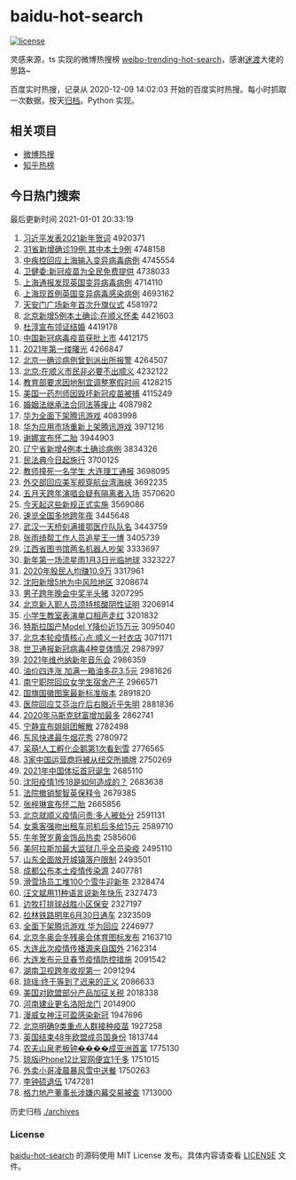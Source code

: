 # baidu-hot-search

[![license](https://img.shields.io/github/license/Arrackisarookie/baidu-hot-search)](https://github.com/Arrackisarookie/baidu-hot-search/blob/master/LICENSE)

灵感来源，ts 实现的微博热搜榜 [weibo-trending-hot-search](https://github.com/justjavac/weibo-trending-hot-search)，感谢[迷渡](https://github.com/justjavac)大佬的思路~

百度实时热搜，记录从 2020-12-09 14:02:03 开始的百度实时热搜。每小时抓取一次数据，按天[归档](./archives)。Python 实现。

## 相关项目
+ [微博热搜](https://github.com/Arrackisarookie/weibo-hot-search)
+ [知乎热榜](https://github.com/Arrackisarookie/zhihu-top-search)

## 今日热门搜索

<!-- Rank Begin -->

最后更新时间 2021-01-01 20:33:19

1. [习近平发表2021新年贺词](http://www.baidu.com/baidu?cl=3&tn=SE_baiduhomet8_jmjb7mjw&rsv_dl=fyb_top&fr=top1000&wd=%CF%B0%BD%FC%C6%BD%B7%A2%B1%ED2021%D0%C2%C4%EA%BA%D8%B4%CA) 4920371
1. [31省新增确诊19例 其中本土9例](http://www.baidu.com/baidu?cl=3&tn=SE_baiduhomet8_jmjb7mjw&rsv_dl=fyb_top&fr=top1000&wd=31%CA%A1%D0%C2%D4%F6%C8%B7%D5%EF19%C0%FD%20%C6%E4%D6%D0%B1%BE%CD%C19%C0%FD) 4748158
1. [中疾控回应上海输入变异病毒病例](http://www.baidu.com/baidu?cl=3&tn=SE_baiduhomet8_jmjb7mjw&rsv_dl=fyb_top&fr=top1000&wd=%D6%D0%BC%B2%BF%D8%BB%D8%D3%A6%C9%CF%BA%A3%CA%E4%C8%EB%B1%E4%D2%EC%B2%A1%B6%BE%B2%A1%C0%FD) 4745554
1. [卫健委:新冠疫苗为全民免费提供](http://www.baidu.com/baidu?cl=3&tn=SE_baiduhomet8_jmjb7mjw&rsv_dl=fyb_top&fr=top1000&wd=%CE%C0%BD%A1%CE%AF%3A%D0%C2%B9%DA%D2%DF%C3%E7%CE%AA%C8%AB%C3%F1%C3%E2%B7%D1%CC%E1%B9%A9) 4738033
1. [上海通报发现英国变异病毒病例](http://www.baidu.com/baidu?cl=3&tn=SE_baiduhomet8_jmjb7mjw&rsv_dl=fyb_top&fr=top1000&wd=%C9%CF%BA%A3%CD%A8%B1%A8%B7%A2%CF%D6%D3%A2%B9%FA%B1%E4%D2%EC%B2%A1%B6%BE%B2%A1%C0%FD) 4714110
1. [上海现首例英国变异病毒感染病例](http://www.baidu.com/baidu?cl=3&tn=SE_baiduhomet8_jmjb7mjw&rsv_dl=fyb_top&fr=top1000&wd=%C9%CF%BA%A3%CF%D6%CA%D7%C0%FD%D3%A2%B9%FA%B1%E4%D2%EC%B2%A1%B6%BE%B8%D0%C8%BE%B2%A1%C0%FD) 4693162
1. [天安门广场新年首次升旗仪式](http://www.baidu.com/baidu?cl=3&tn=SE_baiduhomet8_jmjb7mjw&rsv_dl=fyb_top&fr=top1000&wd=%CC%EC%B0%B2%C3%C5%B9%E3%B3%A1%D0%C2%C4%EA%CA%D7%B4%CE%C9%FD%C6%EC%D2%C7%CA%BD) 4581972
1. [北京新增5例本土确诊:在顺义怀柔](http://www.baidu.com/baidu?cl=3&tn=SE_baiduhomet8_jmjb7mjw&rsv_dl=fyb_top&fr=top1000&wd=%B1%B1%BE%A9%D0%C2%D4%F65%C0%FD%B1%BE%CD%C1%C8%B7%D5%EF%3A%D4%DA%CB%B3%D2%E5%BB%B3%C8%E1) 4421603
1. [杜淳宣布领证结婚](http://www.baidu.com/baidu?cl=3&tn=SE_baiduhomet8_jmjb7mjw&rsv_dl=fyb_top&fr=top1000&wd=%B6%C5%B4%BE%D0%FB%B2%BC%C1%EC%D6%A4%BD%E1%BB%E9) 4419178
1. [中国新冠病毒疫苗获批上市](http://www.baidu.com/baidu?cl=3&tn=SE_baiduhomet8_jmjb7mjw&rsv_dl=fyb_top&fr=top1000&wd=%D6%D0%B9%FA%D0%C2%B9%DA%B2%A1%B6%BE%D2%DF%C3%E7%BB%F1%C5%FA%C9%CF%CA%D0) 4412175
1. [2021年第一缕曙光](http://www.baidu.com/baidu?cl=3&tn=SE_baiduhomet8_jmjb7mjw&rsv_dl=fyb_top&fr=top1000&wd=2021%C4%EA%B5%DA%D2%BB%C2%C6%CA%EF%B9%E2) 4266847
1. [北京一确诊病例曾到派出所报警](http://www.baidu.com/baidu?cl=3&tn=SE_baiduhomet8_jmjb7mjw&rsv_dl=fyb_top&fr=top1000&wd=%B1%B1%BE%A9%D2%BB%C8%B7%D5%EF%B2%A1%C0%FD%D4%F8%B5%BD%C5%C9%B3%F6%CB%F9%B1%A8%BE%AF) 4264507
1. [北京:在顺义市民非必要不出顺义](http://www.baidu.com/baidu?cl=3&tn=SE_baiduhomet8_jmjb7mjw&rsv_dl=fyb_top&fr=top1000&wd=%B1%B1%BE%A9%3A%D4%DA%CB%B3%D2%E5%CA%D0%C3%F1%B7%C7%B1%D8%D2%AA%B2%BB%B3%F6%CB%B3%D2%E5) 4232122
1. [教育部要求因地制宜调整寒假时间](http://www.baidu.com/baidu?cl=3&tn=SE_baiduhomet8_jmjb7mjw&rsv_dl=fyb_top&fr=top1000&wd=%BD%CC%D3%FD%B2%BF%D2%AA%C7%F3%D2%F2%B5%D8%D6%C6%D2%CB%B5%F7%D5%FB%BA%AE%BC%D9%CA%B1%BC%E4) 4128215
1. [美国一药剂师因毁坏新冠疫苗被捕](http://www.baidu.com/baidu?cl=3&tn=SE_baiduhomet8_jmjb7mjw&rsv_dl=fyb_top&fr=top1000&wd=%C3%C0%B9%FA%D2%BB%D2%A9%BC%C1%CA%A6%D2%F2%BB%D9%BB%B5%D0%C2%B9%DA%D2%DF%C3%E7%B1%BB%B2%B6) 4115249
1. [婚姻法继承法合同法等废止](http://www.baidu.com/baidu?cl=3&tn=SE_baiduhomet8_jmjb7mjw&rsv_dl=fyb_top&fr=top1000&wd=%BB%E9%D2%F6%B7%A8%BC%CC%B3%D0%B7%A8%BA%CF%CD%AC%B7%A8%B5%C8%B7%CF%D6%B9) 4087982
1. [华为全面下架腾讯游戏](http://www.baidu.com/baidu?cl=3&tn=SE_baiduhomet8_jmjb7mjw&rsv_dl=fyb_top&fr=top1000&wd=%BB%AA%CE%AA%C8%AB%C3%E6%CF%C2%BC%DC%CC%DA%D1%B6%D3%CE%CF%B7) 4083998
1. [华为应用市场重新上架腾讯游戏](http://www.baidu.com/baidu?cl=3&tn=SE_baiduhomet8_jmjb7mjw&rsv_dl=fyb_top&fr=top1000&wd=%BB%AA%CE%AA%D3%A6%D3%C3%CA%D0%B3%A1%D6%D8%D0%C2%C9%CF%BC%DC%CC%DA%D1%B6%D3%CE%CF%B7) 3971216
1. [谢娜宣布怀二胎](http://www.baidu.com/baidu?cl=3&tn=SE_baiduhomet8_jmjb7mjw&rsv_dl=fyb_top&fr=top1000&wd=%D0%BB%C4%C8%D0%FB%B2%BC%BB%B3%B6%FE%CC%A5) 3944903
1. [辽宁省新增4例本土确诊病例](http://www.baidu.com/baidu?cl=3&tn=SE_baiduhomet8_jmjb7mjw&rsv_dl=fyb_top&fr=top1000&wd=%C1%C9%C4%FE%CA%A1%D0%C2%D4%F64%C0%FD%B1%BE%CD%C1%C8%B7%D5%EF%B2%A1%C0%FD) 3834326
1. [民法典今日起施行](http://www.baidu.com/baidu?cl=3&tn=SE_baiduhomet8_jmjb7mjw&rsv_dl=fyb_top&fr=top1000&wd=%C3%F1%B7%A8%B5%E4%BD%F1%C8%D5%C6%F0%CA%A9%D0%D0) 3700125
1. [教师撞死一名学生 大连理工通报](http://www.baidu.com/baidu?cl=3&tn=SE_baiduhomet8_jmjb7mjw&rsv_dl=fyb_top&fr=top1000&wd=%BD%CC%CA%A6%D7%B2%CB%C0%D2%BB%C3%FB%D1%A7%C9%FA%20%B4%F3%C1%AC%C0%ED%B9%A4%CD%A8%B1%A8) 3698095
1. [外交部回应美军舰穿航台湾海峡](http://www.baidu.com/baidu?cl=3&tn=SE_baiduhomet8_jmjb7mjw&rsv_dl=fyb_top&fr=top1000&wd=%CD%E2%BD%BB%B2%BF%BB%D8%D3%A6%C3%C0%BE%FC%BD%A2%B4%A9%BA%BD%CC%A8%CD%E5%BA%A3%CF%BF) 3692235
1. [五月天跨年演唱会疑有隔离者入场](http://www.baidu.com/baidu?cl=3&tn=SE_baiduhomet8_jmjb7mjw&rsv_dl=fyb_top&fr=top1000&wd=%CE%E5%D4%C2%CC%EC%BF%E7%C4%EA%D1%DD%B3%AA%BB%E1%D2%C9%D3%D0%B8%F4%C0%EB%D5%DF%C8%EB%B3%A1) 3570620
1. [今天起这些新规正式实施](http://www.baidu.com/baidu?cl=3&tn=SE_baiduhomet8_jmjb7mjw&rsv_dl=fyb_top&fr=top1000&wd=%BD%F1%CC%EC%C6%F0%D5%E2%D0%A9%D0%C2%B9%E6%D5%FD%CA%BD%CA%B5%CA%A9) 3569086
1. [速览全国多地跨年夜](http://www.baidu.com/baidu?cl=3&tn=SE_baiduhomet8_jmjb7mjw&rsv_dl=fyb_top&fr=top1000&wd=%CB%D9%C0%C0%C8%AB%B9%FA%B6%E0%B5%D8%BF%E7%C4%EA%D2%B9) 3445648
1. [武汉一天桥刻满援鄂医疗队队名](http://www.baidu.com/baidu?cl=3&tn=SE_baiduhomet8_jmjb7mjw&rsv_dl=fyb_top&fr=top1000&wd=%CE%E4%BA%BA%D2%BB%CC%EC%C7%C5%BF%CC%C2%FA%D4%AE%B6%F5%D2%BD%C1%C6%B6%D3%B6%D3%C3%FB) 3443759
1. [张雨绮帮工作人员追星王一博](http://www.baidu.com/baidu?cl=3&tn=SE_baiduhomet8_jmjb7mjw&rsv_dl=fyb_top&fr=top1000&wd=%D5%C5%D3%EA%E7%B2%B0%EF%B9%A4%D7%F7%C8%CB%D4%B1%D7%B7%D0%C7%CD%F5%D2%BB%B2%A9) 3405739
1. [江西省图书馆两名机器人吵架](http://www.baidu.com/baidu?cl=3&tn=SE_baiduhomet8_jmjb7mjw&rsv_dl=fyb_top&fr=top1000&wd=%BD%AD%CE%F7%CA%A1%CD%BC%CA%E9%B9%DD%C1%BD%C3%FB%BB%FA%C6%F7%C8%CB%B3%B3%BC%DC) 3333697
1. [新年第一场流星雨1月3日光临地球](http://www.baidu.com/baidu?cl=3&tn=SE_baiduhomet8_jmjb7mjw&rsv_dl=fyb_top&fr=top1000&wd=%D0%C2%C4%EA%B5%DA%D2%BB%B3%A1%C1%F7%D0%C7%D3%EA1%D4%C23%C8%D5%B9%E2%C1%D9%B5%D8%C7%F2) 3323227
1. [2020年股民人均赚10.9万](http://www.baidu.com/baidu?cl=3&tn=SE_baiduhomet8_jmjb7mjw&rsv_dl=fyb_top&fr=top1000&wd=2020%C4%EA%B9%C9%C3%F1%C8%CB%BE%F9%D7%AC10.9%CD%F2) 3317961
1. [沈阳新增5地为中风险地区](http://www.baidu.com/baidu?cl=3&tn=SE_baiduhomet8_jmjb7mjw&rsv_dl=fyb_top&fr=top1000&wd=%C9%F2%D1%F4%D0%C2%D4%F65%B5%D8%CE%AA%D6%D0%B7%E7%CF%D5%B5%D8%C7%F8) 3208674
1. [男子跨年晚会中奖半头猪](http://www.baidu.com/baidu?cl=3&tn=SE_baiduhomet8_jmjb7mjw&rsv_dl=fyb_top&fr=top1000&wd=%C4%D0%D7%D3%BF%E7%C4%EA%CD%ED%BB%E1%D6%D0%BD%B1%B0%EB%CD%B7%D6%ED) 3207295
1. [北京新入职人员须持核酸阴性证明](http://www.baidu.com/baidu?cl=3&tn=SE_baiduhomet8_jmjb7mjw&rsv_dl=fyb_top&fr=top1000&wd=%B1%B1%BE%A9%D0%C2%C8%EB%D6%B0%C8%CB%D4%B1%D0%EB%B3%D6%BA%CB%CB%E1%D2%F5%D0%D4%D6%A4%C3%F7) 3206914
1. [小学生教室表演单口相声走红](http://www.baidu.com/baidu?cl=3&tn=SE_baiduhomet8_jmjb7mjw&rsv_dl=fyb_top&fr=top1000&wd=%D0%A1%D1%A7%C9%FA%BD%CC%CA%D2%B1%ED%D1%DD%B5%A5%BF%DA%CF%E0%C9%F9%D7%DF%BA%EC) 3201832
1. [特斯拉国产Model Y降价近15万元](http://www.baidu.com/baidu?cl=3&tn=SE_baiduhomet8_jmjb7mjw&rsv_dl=fyb_top&fr=top1000&wd=%CC%D8%CB%B9%C0%AD%B9%FA%B2%FAModel%20Y%BD%B5%BC%DB%BD%FC15%CD%F2%D4%AA) 3095040
1. [北京本轮疫情核心点:顺义一衬衣店](http://www.baidu.com/baidu?cl=3&tn=SE_baiduhomet8_jmjb7mjw&rsv_dl=fyb_top&fr=top1000&wd=%B1%B1%BE%A9%B1%BE%C2%D6%D2%DF%C7%E9%BA%CB%D0%C4%B5%E3%3A%CB%B3%D2%E5%D2%BB%B3%C4%D2%C2%B5%EA) 3071171
1. [世卫通报新冠病毒4种变体情况](http://www.baidu.com/baidu?cl=3&tn=SE_baiduhomet8_jmjb7mjw&rsv_dl=fyb_top&fr=top1000&wd=%CA%C0%CE%C0%CD%A8%B1%A8%D0%C2%B9%DA%B2%A1%B6%BE4%D6%D6%B1%E4%CC%E5%C7%E9%BF%F6) 2987997
1. [2021年维也纳新年音乐会](http://www.baidu.com/baidu?cl=3&tn=SE_baiduhomet8_jmjb7mjw&rsv_dl=fyb_top&fr=top1000&wd=2021%C4%EA%CE%AC%D2%B2%C4%C9%D0%C2%C4%EA%D2%F4%C0%D6%BB%E1) 2986359
1. [油价四连涨 加满一箱油多花3.5元](http://www.baidu.com/baidu?cl=3&tn=SE_baiduhomet8_jmjb7mjw&rsv_dl=fyb_top&fr=top1000&wd=%D3%CD%BC%DB%CB%C4%C1%AC%D5%C7%20%BC%D3%C2%FA%D2%BB%CF%E4%D3%CD%B6%E0%BB%A83.5%D4%AA) 2981626
1. [南宁职院回应女学生宿舍产子](http://www.baidu.com/baidu?cl=3&tn=SE_baiduhomet8_jmjb7mjw&rsv_dl=fyb_top&fr=top1000&wd=%C4%CF%C4%FE%D6%B0%D4%BA%BB%D8%D3%A6%C5%AE%D1%A7%C9%FA%CB%DE%C9%E1%B2%FA%D7%D3) 2966571
1. [国旗国徽图案最新标准版本](http://www.baidu.com/baidu?cl=3&tn=SE_baiduhomet8_jmjb7mjw&rsv_dl=fyb_top&fr=top1000&wd=%B9%FA%C6%EC%B9%FA%BB%D5%CD%BC%B0%B8%D7%EE%D0%C2%B1%EA%D7%BC%B0%E6%B1%BE) 2891820
1. [医院回应艾芬治疗后右眼近乎失明](http://www.baidu.com/baidu?cl=3&tn=SE_baiduhomet8_jmjb7mjw&rsv_dl=fyb_top&fr=top1000&wd=%D2%BD%D4%BA%BB%D8%D3%A6%B0%AC%B7%D2%D6%CE%C1%C6%BA%F3%D3%D2%D1%DB%BD%FC%BA%F5%CA%A7%C3%F7) 2881836
1. [2020年马斯克财富增加最多](http://www.baidu.com/baidu?cl=3&tn=SE_baiduhomet8_jmjb7mjw&rsv_dl=fyb_top&fr=top1000&wd=2020%C4%EA%C2%ED%CB%B9%BF%CB%B2%C6%B8%BB%D4%F6%BC%D3%D7%EE%B6%E0) 2862741
1. [宁静宣布姐姐团解散](http://www.baidu.com/baidu?cl=3&tn=SE_baiduhomet8_jmjb7mjw&rsv_dl=fyb_top&fr=top1000&wd=%C4%FE%BE%B2%D0%FB%B2%BC%BD%E3%BD%E3%CD%C5%BD%E2%C9%A2) 2782498
1. [东风快递最牛烟花秀](http://www.baidu.com/baidu?cl=3&tn=SE_baiduhomet8_jmjb7mjw&rsv_dl=fyb_top&fr=top1000&wd=%B6%AB%B7%E7%BF%EC%B5%DD%D7%EE%C5%A3%D1%CC%BB%A8%D0%E3) 2780972
1. [呆萌!人工孵化企鹅第1次看到雪](http://www.baidu.com/baidu?cl=3&tn=SE_baiduhomet8_jmjb7mjw&rsv_dl=fyb_top&fr=top1000&wd=%B4%F4%C3%C8%21%C8%CB%B9%A4%B7%F5%BB%AF%C6%F3%B6%EC%B5%DA1%B4%CE%BF%B4%B5%BD%D1%A9) 2776565
1. [3家中国运营商将被从纽交所摘牌](http://www.baidu.com/baidu?cl=3&tn=SE_baiduhomet8_jmjb7mjw&rsv_dl=fyb_top&fr=top1000&wd=3%BC%D2%D6%D0%B9%FA%D4%CB%D3%AA%C9%CC%BD%AB%B1%BB%B4%D3%C5%A6%BD%BB%CB%F9%D5%AA%C5%C6) 2750269
1. [2021年中国体坛首冠诞生](http://www.baidu.com/baidu?cl=3&tn=SE_baiduhomet8_jmjb7mjw&rsv_dl=fyb_top&fr=top1000&wd=2021%C4%EA%D6%D0%B9%FA%CC%E5%CC%B3%CA%D7%B9%DA%B5%AE%C9%FA) 2685110
1. [沈阳疫情1传18是如何造成的？](http://www.baidu.com/baidu?cl=3&tn=SE_baiduhomet8_jmjb7mjw&rsv_dl=fyb_top&fr=top1000&wd=%C9%F2%D1%F4%D2%DF%C7%E91%B4%AB18%CA%C7%C8%E7%BA%CE%D4%EC%B3%C9%B5%C4%A3%BF) 2683638
1. [法院撤销黎智英保释令](http://www.baidu.com/baidu?cl=3&tn=SE_baiduhomet8_jmjb7mjw&rsv_dl=fyb_top&fr=top1000&wd=%B7%A8%D4%BA%B3%B7%CF%FA%C0%E8%D6%C7%D3%A2%B1%A3%CA%CD%C1%EE) 2679385
1. [张梓琳宣布怀二胎](http://www.baidu.com/baidu?cl=3&tn=SE_baiduhomet8_jmjb7mjw&rsv_dl=fyb_top&fr=top1000&wd=%D5%C5%E8%F7%C1%D5%D0%FB%B2%BC%BB%B3%B6%FE%CC%A5) 2665856
1. [北京就顺义疫情问责:多人被处分](http://www.baidu.com/baidu?cl=3&tn=SE_baiduhomet8_jmjb7mjw&rsv_dl=fyb_top&fr=top1000&wd=%B1%B1%BE%A9%BE%CD%CB%B3%D2%E5%D2%DF%C7%E9%CE%CA%D4%F0%3A%B6%E0%C8%CB%B1%BB%B4%A6%B7%D6) 2591131
1. [女乘客强吻出租车司机后多给15元](http://www.baidu.com/baidu?cl=3&tn=SE_baiduhomet8_jmjb7mjw&rsv_dl=fyb_top&fr=top1000&wd=%C5%AE%B3%CB%BF%CD%C7%BF%CE%C7%B3%F6%D7%E2%B3%B5%CB%BE%BB%FA%BA%F3%B6%E0%B8%F815%D4%AA) 2589710
1. [牛年贺岁黄金饰品热卖](http://www.baidu.com/baidu?cl=3&tn=SE_baiduhomet8_jmjb7mjw&rsv_dl=fyb_top&fr=top1000&wd=%C5%A3%C4%EA%BA%D8%CB%EA%BB%C6%BD%F0%CA%CE%C6%B7%C8%C8%C2%F4) 2585606
1. [美阿拉斯加最大监狱几乎全员染疫](http://www.baidu.com/baidu?cl=3&tn=SE_baiduhomet8_jmjb7mjw&rsv_dl=fyb_top&fr=top1000&wd=%C3%C0%B0%A2%C0%AD%CB%B9%BC%D3%D7%EE%B4%F3%BC%E0%D3%FC%BC%B8%BA%F5%C8%AB%D4%B1%C8%BE%D2%DF) 2495110
1. [山东全面放开城镇落户限制](http://www.baidu.com/baidu?cl=3&tn=SE_baiduhomet8_jmjb7mjw&rsv_dl=fyb_top&fr=top1000&wd=%C9%BD%B6%AB%C8%AB%C3%E6%B7%C5%BF%AA%B3%C7%D5%F2%C2%E4%BB%A7%CF%DE%D6%C6) 2493501
1. [成都公布本土疫情传染源](http://www.baidu.com/baidu?cl=3&tn=SE_baiduhomet8_jmjb7mjw&rsv_dl=fyb_top&fr=top1000&wd=%B3%C9%B6%BC%B9%AB%B2%BC%B1%BE%CD%C1%D2%DF%C7%E9%B4%AB%C8%BE%D4%B4) 2407781
1. [滑雪场员工堆100个雪牛迎新年](http://www.baidu.com/baidu?cl=3&tn=SE_baiduhomet8_jmjb7mjw&rsv_dl=fyb_top&fr=top1000&wd=%BB%AC%D1%A9%B3%A1%D4%B1%B9%A4%B6%D1100%B8%F6%D1%A9%C5%A3%D3%AD%D0%C2%C4%EA) 2328474
1. [汪文斌用11种语言说新年快乐](http://www.baidu.com/baidu?cl=3&tn=SE_baiduhomet8_jmjb7mjw&rsv_dl=fyb_top&fr=top1000&wd=%CD%F4%CE%C4%B1%F3%D3%C311%D6%D6%D3%EF%D1%D4%CB%B5%D0%C2%C4%EA%BF%EC%C0%D6) 2327473
1. [边牧打排球战胜小区保安](http://www.baidu.com/baidu?cl=3&tn=SE_baiduhomet8_jmjb7mjw&rsv_dl=fyb_top&fr=top1000&wd=%B1%DF%C4%C1%B4%F2%C5%C5%C7%F2%D5%BD%CA%A4%D0%A1%C7%F8%B1%A3%B0%B2) 2327197
1. [拉林铁路明年6月30日通车](http://www.baidu.com/baidu?cl=3&tn=SE_baiduhomet8_jmjb7mjw&rsv_dl=fyb_top&fr=top1000&wd=%C0%AD%C1%D6%CC%FA%C2%B7%C3%F7%C4%EA6%D4%C230%C8%D5%CD%A8%B3%B5) 2323509
1. [全面下架腾讯游戏 华为回应](http://www.baidu.com/baidu?cl=3&tn=SE_baiduhomet8_jmjb7mjw&rsv_dl=fyb_top&fr=top1000&wd=%C8%AB%C3%E6%CF%C2%BC%DC%CC%DA%D1%B6%D3%CE%CF%B7%20%BB%AA%CE%AA%BB%D8%D3%A6) 2246977
1. [北京冬奥会冬残奥会体育图标发布](http://www.baidu.com/baidu?cl=3&tn=SE_baiduhomet8_jmjb7mjw&rsv_dl=fyb_top&fr=top1000&wd=%B1%B1%BE%A9%B6%AC%B0%C2%BB%E1%B6%AC%B2%D0%B0%C2%BB%E1%CC%E5%D3%FD%CD%BC%B1%EA%B7%A2%B2%BC) 2163710
1. [大连此次疫情传播源来自国外](http://www.baidu.com/baidu?cl=3&tn=SE_baiduhomet8_jmjb7mjw&rsv_dl=fyb_top&fr=top1000&wd=%B4%F3%C1%AC%B4%CB%B4%CE%D2%DF%C7%E9%B4%AB%B2%A5%D4%B4%C0%B4%D7%D4%B9%FA%CD%E2) 2162314
1. [大连发布元旦春节疫情防控措施](http://www.baidu.com/baidu?cl=3&tn=SE_baiduhomet8_jmjb7mjw&rsv_dl=fyb_top&fr=top1000&wd=%B4%F3%C1%AC%B7%A2%B2%BC%D4%AA%B5%A9%B4%BA%BD%DA%D2%DF%C7%E9%B7%C0%BF%D8%B4%EB%CA%A9) 2091542
1. [湖南卫视跨年收视第一](http://www.baidu.com/baidu?cl=3&tn=SE_baiduhomet8_jmjb7mjw&rsv_dl=fyb_top&fr=top1000&wd=%BA%FE%C4%CF%CE%C0%CA%D3%BF%E7%C4%EA%CA%D5%CA%D3%B5%DA%D2%BB) 2091294
1. [琼瑶:终于等到了迟来的正义](http://www.baidu.com/baidu?cl=3&tn=SE_baiduhomet8_jmjb7mjw&rsv_dl=fyb_top&fr=top1000&wd=%C7%ED%D1%FE%3A%D6%D5%D3%DA%B5%C8%B5%BD%C1%CB%B3%D9%C0%B4%B5%C4%D5%FD%D2%E5) 2086633
1. [美国对欧盟部分产品加征关税](http://www.baidu.com/baidu?cl=3&tn=SE_baiduhomet8_jmjb7mjw&rsv_dl=fyb_top&fr=top1000&wd=%C3%C0%B9%FA%B6%D4%C5%B7%C3%CB%B2%BF%B7%D6%B2%FA%C6%B7%BC%D3%D5%F7%B9%D8%CB%B0) 2018338
1. [河南建业更名洛阳龙门](http://www.baidu.com/baidu?cl=3&tn=SE_baiduhomet8_jmjb7mjw&rsv_dl=fyb_top&fr=top1000&wd=%BA%D3%C4%CF%BD%A8%D2%B5%B8%FC%C3%FB%C2%E5%D1%F4%C1%FA%C3%C5) 2014900
1. [漫威女神汪可盈感染新冠](http://www.baidu.com/baidu?cl=3&tn=SE_baiduhomet8_jmjb7mjw&rsv_dl=fyb_top&fr=top1000&wd=%C2%FE%CD%FE%C5%AE%C9%F1%CD%F4%BF%C9%D3%AF%B8%D0%C8%BE%D0%C2%B9%DA) 1947696
1. [北京明确9类重点人群接种疫苗](http://www.baidu.com/baidu?cl=3&tn=SE_baiduhomet8_jmjb7mjw&rsv_dl=fyb_top&fr=top1000&wd=%B1%B1%BE%A9%C3%F7%C8%B79%C0%E0%D6%D8%B5%E3%C8%CB%C8%BA%BD%D3%D6%D6%D2%DF%C3%E7) 1927258
1. [英国结束48年欧盟成员国身份](http://www.baidu.com/baidu?cl=3&tn=SE_baiduhomet8_jmjb7mjw&rsv_dl=fyb_top&fr=top1000&wd=%D3%A2%B9%FA%BD%E1%CA%F848%C4%EA%C5%B7%C3%CB%B3%C9%D4%B1%B9%FA%C9%ED%B7%DD) 1813744
1. [农夫山泉老板钟����成亚洲首富](http://www.baidu.com/baidu?cl=3&tn=SE_baiduhomet8_jmjb7mjw&rsv_dl=fyb_top&fr=top1000&wd=%C5%A9%B7%F2%C9%BD%C8%AA%C0%CF%B0%E5%D6%D3%B1%98%B1%98%B3%C9%D1%C7%D6%DE%CA%D7%B8%BB) 1775130
1. [琼版iPhone12比官网便宜1千多](http://www.baidu.com/baidu?cl=3&tn=SE_baiduhomet8_jmjb7mjw&rsv_dl=fyb_top&fr=top1000&wd=%C7%ED%B0%E6iPhone12%B1%C8%B9%D9%CD%F8%B1%E3%D2%CB1%C7%A7%B6%E0) 1751015
1. [外卖小哥凌晨暴风雪中送餐](http://www.baidu.com/baidu?cl=3&tn=SE_baiduhomet8_jmjb7mjw&rsv_dl=fyb_top&fr=top1000&wd=%CD%E2%C2%F4%D0%A1%B8%E7%C1%E8%B3%BF%B1%A9%B7%E7%D1%A9%D6%D0%CB%CD%B2%CD) 1750263
1. [李钟硕退伍](http://www.baidu.com/baidu?cl=3&tn=SE_baiduhomet8_jmjb7mjw&rsv_dl=fyb_top&fr=top1000&wd=%C0%EE%D6%D3%CB%B6%CD%CB%CE%E9) 1747281
1. [格力地产董事长涉嫌内幕交易被查](http://www.baidu.com/baidu?cl=3&tn=SE_baiduhomet8_jmjb7mjw&rsv_dl=fyb_top&fr=top1000&wd=%B8%F1%C1%A6%B5%D8%B2%FA%B6%AD%CA%C2%B3%A4%C9%E6%CF%D3%C4%DA%C4%BB%BD%BB%D2%D7%B1%BB%B2%E9) 1713000
<!-- Rank End -->

历史归档 [./archives](./archives)

### License

[baidu-hot-search](https://github.com/Arrackisarookie/baidu-hot-search) 的源码使用 MIT License 发布。具体内容请查看 [LICENSE](./LICENSE) 文件。
